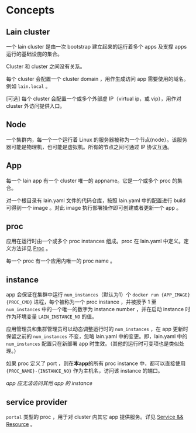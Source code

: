 # Concepts

## Lain cluster

一个 lain cluster 是由一次 bootstrap 建立起来的运行着多个 apps 及支撑 apps 运行的基础设施的集合。

Cluster 和 cluster 之间没有关系。

每个 cluster 会配置一个 cluster domain ，用作生成访问 app 需要使用的域名。例如 `lain.local` 。

[可选] 每个 cluster 会配置一个或多个外部虚 IP（virtual ip，或 vip），用作对 cluster 外访问提供入口。

## Node

一个集群内，每一个一个运行着 Linux 的服务器被称为一个节点(node）。该服务器可能是物理机，也可能是虚拟机。所有的节点之间可通过 IP 协议互通。

## App

每一个 lain app 有一个 cluster 唯一的 appname。它是一个或多个 proc 的集合。

对一个根目录有 lain.yaml 文件的代码仓库，按照 lain.yaml 中的配置进行 build 可得到一个 image 。对此 image 执行部署操作即可创建或者更新一个 app 。 

## proc

应用在运行时由一个或多个 proc instances 组成。proc 在 lain.yaml 中定义。定义方法详见 [Proc](proc.md) 。

每一个 proc 有一个应用内唯一的 proc name 。

## instance

app 会保证在集群中运行 `num_instances`（默认为1）个 `docker run {APP_IMAGE} {PROC_CMD}` 进程，每个被称为一个 proc instance ，并被授予 1 至 `num_instances` 中的一个唯一的数字为 instance number ，并在启动 instance 时作为环境变量 `LAIN_INSTANCE_NO` 的值。

应用管理员和集群管理员可以动态调整运行时的 `num_instances` ，在 app 更新时保留之前的 `num_instances` 不变，忽略 lain.yaml 中的变更。即，lain.yaml 中的 `num_instances` 配置只在新部署 app 时生效。（其他的运行时可变项也是类似处理。）

如果 proc 定义了 port ，则在**本app**的所有 proc instance 中，都可以直接使用 `{PROC_NAME}-{INSTANCE_NO}` 作为主机名，访问该 instance 的端口。

*app 应无法访问其他 app 的 instance*

## service provider

`portal` 类型的 proc ，用于对 cluster 内其它 app 提供服务。详见 [Service && Resource](service.md) 。

